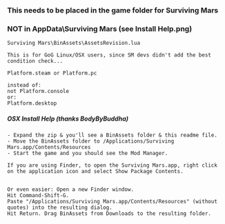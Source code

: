 ### This needs to be placed in the game folder for Surviving Mars
### NOT in AppData\Surviving Mars (see Install Help.png)

```
Surviving Mars\BinAssets\AssetsRevision.lua

This is for GoG Linux/OSX users, since SM devs didn't add the best condition check...

Platform.steam or Platform.pc

instead of:
not Platform.console
or:
Platform.desktop
```

##### OSX Install Help (thanks BodyByBuddha)
```
- Expand the zip & you'll see a BinAssets folder & this readme file.
- Move the BinAssets folder to /Applications/Surviving Mars.app/Contents/Resources
- Start the game and you should see the Mod Manager.

If you are using Finder, to open the Surviving Mars.app, right click on the application icon and select Show Package Contents.


Or even easier: Open a new Finder window.
Hit Command-Shift-G.
Paste "/Applications/Surviving Mars.app/Contents/Resources" (without quotes) into the resulting dialog.
Hit Return. Drag BinAssets from Downloads to the resulting folder.
```
